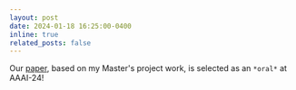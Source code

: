 ```yaml
---
layout: post
date: 2024-01-18 16:25:00-0400
inline: true
related_posts: false
---
```


Our [paper](https://www.researchgate.net/publication/376406768_Evaluating_pre-trial_programs_using_interpretable_machine_learning_matching_algorithms_for_causal_inference?_tp=eyJjb250ZXh0Ijp7ImZpcnN0UGFnZSI6InByb2ZpbGUiLCJwYWdlIjoicHJvZmlsZSJ9fQ), based on my Master's project work, is selected as an `*oral*` at AAAI-24!

